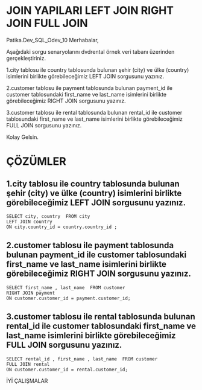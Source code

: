 # JOIN YAPILARI LEFT JOIN RIGHT JOIN FULL JOIN
Patika.Dev_SQL_Odev_10
Merhabalar,

Aşağıdaki sorgu senaryolarını dvdrental örnek veri tabanı üzerinden gerçekleştiriniz.

1.city tablosu ile country tablosunda bulunan şehir (city) ve ülke (country) isimlerini birlikte görebileceğimiz LEFT JOIN sorgusunu yazınız.

2.customer tablosu ile payment tablosunda bulunan payment_id ile customer tablosundaki first_name ve last_name isimlerini birlikte görebileceğimiz RIGHT JOIN sorgusunu yazınız.

3.customer tablosu ile rental tablosunda bulunan rental_id ile customer tablosundaki first_name ve last_name isimlerini birlikte görebileceğimiz FULL JOIN sorgusunu yazınız.

Kolay Gelsin.

# ÇÖZÜMLER

## 1.city tablosu ile country tablosunda bulunan şehir (city) ve ülke (country) isimlerini birlikte görebileceğimiz LEFT JOIN sorgusunu yazınız.
```
SELECT city, country  FROM city
LEFT JOIN country 
ON city.country_id = country.country_id ;
```
## 2.customer tablosu ile payment tablosunda bulunan payment_id ile customer tablosundaki first_name ve last_name isimlerini birlikte görebileceğimiz RIGHT JOIN sorgusunu yazınız.
```
SELECT first_name , last_name  FROM customer
RIGHT JOIN payment 
ON customer.customer_id = payment.customer_id;
```
## 3.customer tablosu ile rental tablosunda bulunan rental_id ile customer tablosundaki first_name ve last_name isimlerini birlikte görebileceğimiz FULL JOIN sorgusunu yazınız.
```
SELECT rental_id , first_name , last_name  FROM customer
FULL JOIN rental 
ON customer.customer_id = rental.customer_id;
```

İYİ ÇALIŞMALAR
